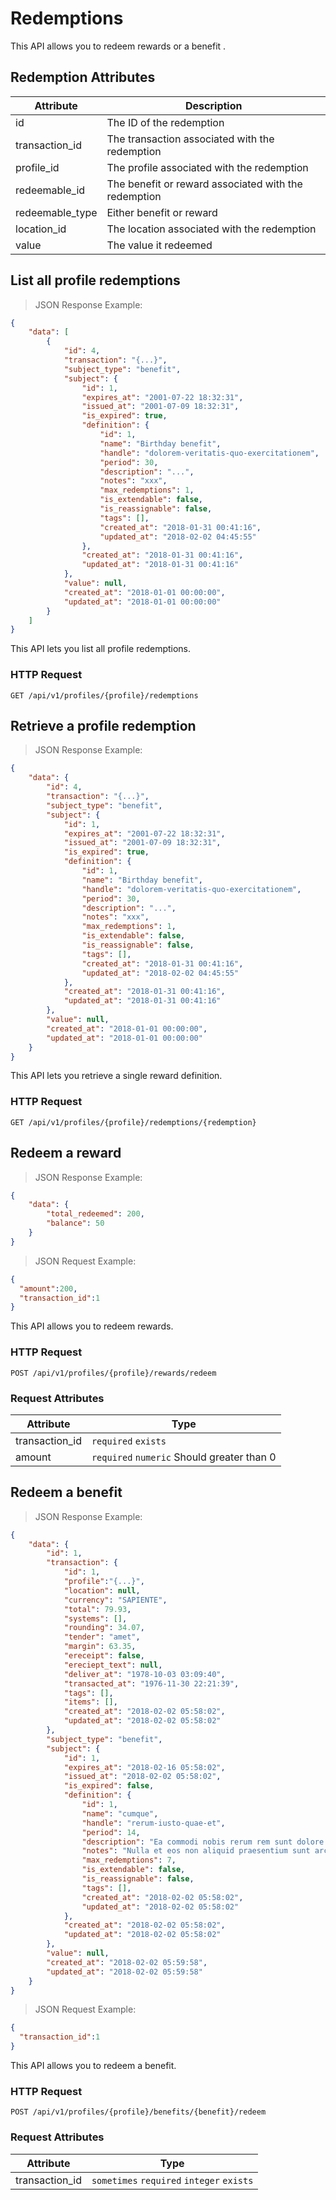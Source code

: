 # Redemptions

This API allows you to redeem rewards or a benefit .

## Redemption Attributes

| Attribute       | Description                                          |
|-----------------|------------------------------------------------------|
| id              | The ID of the redemption                             |
| transaction_id  | The transaction associated with the redemption       |
| profile_id      | The profile associated with the redemption           |
| redeemable_id   | The benefit or reward associated with the redemption |
| redeemable_type | Either benefit or reward                             |
| location_id     | The location associated with the redemption          |
| value           | The value it redeemed                                |




## List all profile redemptions

> JSON Response Example:
                
```json
{
    "data": [
        {
            "id": 4,
            "transaction": "{...}",
            "subject_type": "benefit",
            "subject": {
                "id": 1,
                "expires_at": "2001-07-22 18:32:31",
                "issued_at": "2001-07-09 18:32:31",
                "is_expired": true,
                "definition": {
                    "id": 1,
                    "name": "Birthday benefit",
                    "handle": "dolorem-veritatis-quo-exercitationem",
                    "period": 30,
                    "description": "...",
                    "notes": "xxx",
                    "max_redemptions": 1,
                    "is_extendable": false,
                    "is_reassignable": false,
                    "tags": [],
                    "created_at": "2018-01-31 00:41:16",
                    "updated_at": "2018-02-02 04:45:55"
                },
                "created_at": "2018-01-31 00:41:16",
                "updated_at": "2018-01-31 00:41:16"
            },
            "value": null,
            "created_at": "2018-01-01 00:00:00",
            "updated_at": "2018-01-01 00:00:00"
        }
    ]
}
```

This API lets you list all profile redemptions.

### HTTP Request

`GET /api/v1/profiles/{profile}/redemptions`



## Retrieve a profile redemption

> JSON Response Example:
                
```json
{
    "data": {
        "id": 4,
        "transaction": "{...}",
        "subject_type": "benefit",
        "subject": {
            "id": 1,
            "expires_at": "2001-07-22 18:32:31",
            "issued_at": "2001-07-09 18:32:31",
            "is_expired": true,
            "definition": {
                "id": 1,
                "name": "Birthday benefit",
                "handle": "dolorem-veritatis-quo-exercitationem",
                "period": 30,
                "description": "...",
                "notes": "xxx",
                "max_redemptions": 1,
                "is_extendable": false,
                "is_reassignable": false,
                "tags": [],
                "created_at": "2018-01-31 00:41:16",
                "updated_at": "2018-02-02 04:45:55"
            },
            "created_at": "2018-01-31 00:41:16",
            "updated_at": "2018-01-31 00:41:16"
        },
        "value": null,
        "created_at": "2018-01-01 00:00:00",
        "updated_at": "2018-01-01 00:00:00"
    }
}
```

This API lets you retrieve a single reward definition.

### HTTP Request

`GET /api/v1/profiles/{profile}/redemptions/{redemption}`









## Redeem a reward

> JSON Response Example:
                
```json
{
    "data": {
        "total_redeemed": 200,
        "balance": 50
    }
}
```

> JSON Request Example:

```json
{
  "amount":200,
  "transaction_id":1
}
```


This API allows you to redeem rewards.

### HTTP Request

`POST /api/v1/profiles/{profile}/rewards/redeem`

### Request Attributes
| Attribute      | Type                                       |
|----------------|--------------------------------------------|
| transaction_id | `required` `exists`                        |
| amount         | `required` `numeric` Should greater than 0 |



## Redeem a benefit

> JSON Response Example:
                
```json
{
    "data": {
        "id": 1,
        "transaction": {
            "id": 1,
            "profile":"{...}",
            "location": null,
            "currency": "SAPIENTE",
            "total": 79.93,
            "systems": [],
            "rounding": 34.07,
            "tender": "amet",
            "margin": 63.35,
            "ereceipt": false,
            "ereciept_text": null,
            "deliver_at": "1978-10-03 03:09:40",
            "transacted_at": "1976-11-30 22:21:39",
            "tags": [],
            "items": [],
            "created_at": "2018-02-02 05:58:02",
            "updated_at": "2018-02-02 05:58:02"
        },
        "subject_type": "benefit",
        "subject": {
            "id": 1,
            "expires_at": "2018-02-16 05:58:02",
            "issued_at": "2018-02-02 05:58:02",
            "is_expired": false,
            "definition": {
                "id": 1,
                "name": "cumque",
                "handle": "rerum-iusto-quae-et",
                "period": 14,
                "description": "Ea commodi nobis rerum rem sunt dolore. Et voluptate ea adipisci voluptatum. Vel et iste culpa aut sunt consequatur.",
                "notes": "Nulla et eos non aliquid praesentium sunt architecto qui. Nihil quis est temporibus corrupti minima. Sint sed explicabo sit fugit fugit repudiandae.",
                "max_redemptions": 7,
                "is_extendable": false,
                "is_reassignable": false,
                "tags": [],
                "created_at": "2018-02-02 05:58:02",
                "updated_at": "2018-02-02 05:58:02"
            },
            "created_at": "2018-02-02 05:58:02",
            "updated_at": "2018-02-02 05:58:02"
        },
        "value": null,
        "created_at": "2018-02-02 05:59:58",
        "updated_at": "2018-02-02 05:59:58"
    }
}
```

> JSON Request Example:

```json
{
  "transaction_id":1
}
```


This API allows you to redeem a benefit.

### HTTP Request

`POST /api/v1/profiles/{profile}/benefits/{benefit}/redeem`

### Request Attributes
| Attribute      | Type                                        |
|----------------|---------------------------------------------|
| transaction_id | `sometimes` `required` `integer` `exists`   |


